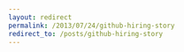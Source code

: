 ```yaml
---
layout: redirect
permalink: /2013/07/24/github-hiring-story
redirect_to: /posts/github-hiring-story
---
```

